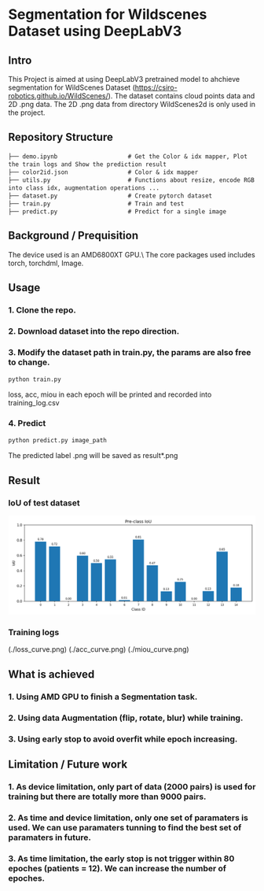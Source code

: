 # Segmentation for Wildscenes Dataset using DeepLabV3

## Intro
This Project is aimed at using DeepLabV3 pretrained model to ahchieve segmentation for WildScenes Dataset (https://csiro-robotics.github.io/WildScenes/). The dataset contains cloud points data and 2D .png data. The 2D .png data from directory WildScenes2d is only used in the project.

## Repository Structure
```
├── demo.ipynb                    # Get the Color & idx mapper, Plot the train logs and Show the prediction result
├── color2id.json                 # Color & idx mapper
├── utils.py                      # Functions about resize, encode RGB into class idx, augmentation operations ...
├── dataset.py                    # Create pytorch dataset
├── train.py                      # Train and test
├── predict.py                    # Predict for a single image
```

## Background / Prequisition
The device used is an AMD6800XT GPU.\\
The core packages used includes torch, torchdml, Image.

## Usage
### 1. Clone the repo.
### 2. Download dataset into the repo direction.
### 3. Modify the dataset path in train.py, the params are also free to change.
```bash
python train.py
```
loss, acc, miou in each epoch will be printed and recorded into training_log.csv

### 4. Predict
```bash
python predict.py image_path
```
The predicted label .png will be saved as result*.png

## Result
### IoU of test dataset
![iou bar](./iou_bar.png)

### Training logs
(./loss_curve.png)
(./acc_curve.png)
(./miou_curve.png)


## What is achieved
### 1. Using AMD GPU to finish a Segmentation task.

### 2. Using data Augmentation (flip, rotate, blur) while training.

### 3. Using early stop to avoid overfit while epoch increasing.

## Limitation / Future work
### 1. As device limitation, only part of data (2000 pairs) is used for training but there are totally more than 9000 pairs.

### 2. As time and device limitation, only one set of paramaters is used. We can use paramaters tunning to find the best set of paramaters in future.

### 3. As time limitation, the early stop is not trigger within 80 epoches (patients = 12). We can increase the number of epoches.
